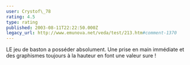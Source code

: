 ```yaml
---
user: Crystof\_78
rating: 4.5
type: rating
published: 2003-08-11T22:22:50.000Z
legacy_url: http://www.emunova.net/veda/test/213.htm#comment-1370
---
```

LE jeu de baston a posséder absolument. Une prise en main immédiate et des graphismes toujours à la hauteur en font une valeur sure !